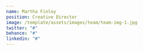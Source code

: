 ```yaml
---
name: Martha Finley
position: Creative Director
image: /template/assets/images/team/team-img-1.jpg
twitter: "#"
behance: "#"
linkedin: "#"
---
```

